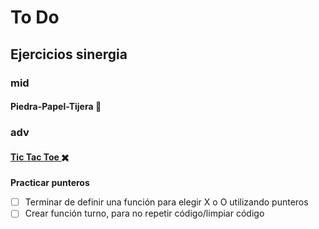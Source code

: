 # To Do
## Ejercicios sinergia
### mid
#### Piedra-Papel-Tijera 👊
### adv
#### [Tic Tac Toe ✖️](./sinergia/adv/ttt.cpp)
**Practicar punteros**
- [ ] Terminar de definir una función para elegir X o O utilizando punteros
- [ ] Crear función turno, para no repetir código/limpiar código